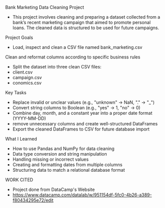 Bank Marketing Data Cleaning Project
- This project involves cleaning and preparing a dataset collected from a bank’s recent marketing campaign that aimed to promote personal loans. The cleaned data is structured to be used for future campaigns.

Project Goals
- Load, inspect and clean a CSV file named bank_marketing.csv

Clean and reformat columns according to specific business rules
- Split the dataset into three clean CSV files:
- client.csv
- campaign.csv
- conomics.csv

Key Tasks
- Replace invalid or unclear values (e.g., "unknown" → NaN, "." → "_")
- Convert string columns to Boolean (e.g., "yes" → 1, "no" → 0)
- Combine day, month, and a constant year into a proper date format (YYYY-MM-DD)
- remove unnecessary columns and create well-structured DataFrames
- Export the cleaned DataFrames to CSV for future database import

What I Learned
- How to use Pandas and NumPy for data cleaning
- Data type conversion and string manipulation
- Handling missing or incorrect values
- Creating and formatting dates from multiple columns
- Structuring data to match a relational database format

WORK CITED
- Project done from DataCamp's Website
- https://www.datacamp.com/datalab/w/951154df-5fc0-4b26-a389-f80434295e72/edit
